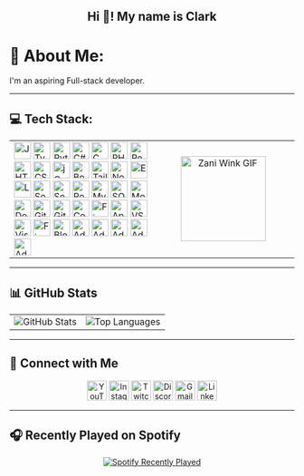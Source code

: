 <h2 align="center">Hi 👋! My name is Clark</h2>

# 💫 About Me:
I'm an aspiring Full-stack developer.

---

## 💻 Tech Stack:

<table align="center">
  <tr>
    <td align="center" width="50%">
      <div align="left">
      <!-- Programming Languages -->
      <img src="https://cdn.jsdelivr.net/gh/devicons/devicon/icons/javascript/javascript-original.svg" height="30" alt="JavaScript" />
      <img src="https://cdn.jsdelivr.net/gh/devicons/devicon/icons/typescript/typescript-original.svg" height="30" alt="TypeScript" />
      <img src="https://cdn.jsdelivr.net/gh/devicons/devicon/icons/python/python-original.svg" height="30" alt="Python" />
      <img src="https://cdn.jsdelivr.net/gh/devicons/devicon/icons/csharp/csharp-original.svg" height="30" alt="C#" />
      <img src="https://cdn.jsdelivr.net/gh/devicons/devicon/icons/c/c-original.svg" height="30" alt="C" />
      <img src="https://cdn.jsdelivr.net/gh/devicons/devicon/icons/php/php-original.svg" height="30" alt="PHP" />
      <!-- Frontend -->
      <img src="https://cdn.jsdelivr.net/gh/devicons/devicon/icons/react/react-original.svg" height="30" alt="React" />
      <img src="https://cdn.jsdelivr.net/gh/devicons/devicon/icons/html5/html5-original.svg" height="30" alt="HTML5" />
      <img src="https://cdn.jsdelivr.net/gh/devicons/devicon/icons/css3/css3-original.svg" height="30" alt="CSS3" />
      <img src="https://cdn.jsdelivr.net/gh/devicons/devicon/icons/jquery/jquery-original.svg" height="30" alt="jQuery" />
      <img src="https://cdn.jsdelivr.net/gh/devicons/devicon/icons/bootstrap/bootstrap-original.svg" height="30" alt="Bootstrap" />
      <img src="https://cdn.jsdelivr.net/gh/devicons/devicon/icons/tailwindcss/tailwindcss-original-wordmark.svg" height="30" alt="TailwindCSS" />
      <!-- Backend -->
      <img src="https://cdn.jsdelivr.net/gh/devicons/devicon/icons/nodejs/nodejs-original.svg" height="30" alt="Node.js" />
      <img src="https://cdn.jsdelivr.net/gh/devicons/devicon/icons/express/express-original.svg" height="30" alt="Express.js" />
      <img src="https://cdn.jsdelivr.net/gh/devicons/devicon/icons/laravel/laravel-original.svg" height="30" alt="Laravel" />
      <img src="https://cdn.jsdelivr.net/gh/devicons/devicon/icons/socketio/socketio-original.svg" height="30" alt="Socket.io" />
      <img src="https://cdn.jsdelivr.net/gh/devicons/devicon/icons/sequelize/sequelize-original.svg" height="30" alt="Sequelize" />
      <!-- Databases -->
      <img src="https://cdn.jsdelivr.net/gh/devicons/devicon/icons/postgresql/postgresql-original.svg" height="30" alt="PostgreSQL" />
      <img src="https://cdn.jsdelivr.net/gh/devicons/devicon/icons/mysql/mysql-original.svg" height="30" alt="MySQL" />
      <img src="https://cdn.jsdelivr.net/gh/devicons/devicon/icons/sqlite/sqlite-original.svg" height="30" alt="SQLite" />
      <img src="https://cdn.jsdelivr.net/gh/devicons/devicon/icons/mongodb/mongodb-original.svg" height="30" alt="MongoDB" />
      <!-- Tools -->
      <img src="https://cdn.jsdelivr.net/gh/devicons/devicon/icons/docker/docker-original.svg" height="30" alt="Docker" />
      <img src="https://cdn.jsdelivr.net/gh/devicons/devicon/icons/git/git-original.svg" height="30" alt="Git" />
      <img src="https://cdn.jsdelivr.net/gh/devicons/devicon/icons/github/github-original.svg" height="30" alt="GitHub" />
      <img src="https://cdn.jsdelivr.net/gh/devicons/devicon/icons/composer/composer-original.svg" height="30" alt="Composer" />
      <img src="https://cdn.jsdelivr.net/gh/devicons/devicon/icons/firebase/firebase-plain.svg" height="30" alt="Firebase" />
      <img src="https://cdn.jsdelivr.net/gh/devicons/devicon/icons/apache/apache-original.svg" height="30" alt="Apache" />
      <!-- IDEs -->
      <img src="https://cdn.jsdelivr.net/gh/devicons/devicon/icons/vscode/vscode-original.svg" height="30" alt="VS Code" />
      <img src="https://cdn.jsdelivr.net/gh/devicons/devicon/icons/visualstudio/visualstudio-plain.svg" height="30" alt="Visual Studio" />
      <!-- Design -->
      <img src="https://cdn.jsdelivr.net/gh/devicons/devicon/icons/figma/figma-original.svg" height="30" alt="Figma" />
      <img src="https://cdn.jsdelivr.net/gh/devicons/devicon/icons/blender/blender-original.svg" height="30" alt="Blender" />
      <img src="https://skillicons.dev/icons?i=ae" height="30" alt="Adobe After Effects" />
      <img src="https://skillicons.dev/icons?i=au" height="30" alt="Adobe Audition" />
      <img src="https://skillicons.dev/icons?i=ai" height="30" alt="Adobe Illustrator" />
      <img src="https://skillicons.dev/icons?i=ps" height="30" alt="Adobe Photoshop" />
      <img src="https://skillicons.dev/icons?i=pr" height="30" alt="Adobe Premiere Pro" />
      </div>
    </td>
    <td align="center" width="50%">
      <img src="https://media1.tenor.com/m/ZS4PGVySFRAAAAAC/zani-zani-wink.gif" height="150" alt="Zani Wink GIF" />
    </td>
  </tr>
</table>

---

## 📊 GitHub Stats

<table align="center">
  <tr>
    <td align="center">
      <img src="https://github-readme-stats.vercel.app/api?username=yurei21&show_icons=true&theme=tokyonight&hide_border=true" alt="GitHub Stats" />
    </td>
    <td align="center">
      <img src="https://github-readme-stats.vercel.app/api/top-langs?username=yurei21&layout=compact&theme=tokyonight&hide_border=true" alt="Top Languages" />
    </td>
  </tr>
</table>

---

## 🔗 Connect with Me

<div align="center">
  <img src="https://img.shields.io/static/v1?message=Youtube&logo=youtube&label=&color=FF0000&logoColor=white&labelColor=&style=for-the-badge" height="35" alt="YouTube" />
  <img src="https://img.shields.io/static/v1?message=Instagram&logo=instagram&label=&color=E4405F&logoColor=white&labelColor=&style=for-the-badge" height="35" alt="Instagram" />
  <img src="https://img.shields.io/static/v1?message=Twitch&logo=twitch&label=&color=9146FF&logoColor=white&labelColor=&style=for-the-badge" height="35" alt="Twitch" />
  <img src="https://img.shields.io/static/v1?message=Discord&logo=discord&label=&color=7289DA&logoColor=white&labelColor=&style=for-the-badge" height="35" alt="Discord" />
  <img src="https://img.shields.io/static/v1?message=Gmail&logo=gmail&label=&color=D14836&logoColor=white&labelColor=&style=for-the-badge" height="35" alt="Gmail" />
  <img src="https://img.shields.io/static/v1?message=LinkedIn&logo=linkedin&label=&color=0077B5&logoColor=white&labelColor=&style=for-the-badge" height="35" alt="LinkedIn" />
</div>

---

## 🎧 Recently Played on Spotify

<div align="center">
  <a href="https://open.spotify.com/user/Yurei21">
    <img src="https://spotify-recently-played-readme.vercel.app/api?user=31knlncstlof56qqydz3a336v6fy&unique=true" alt="Spotify Recently Played" />
  </a>
</div>
